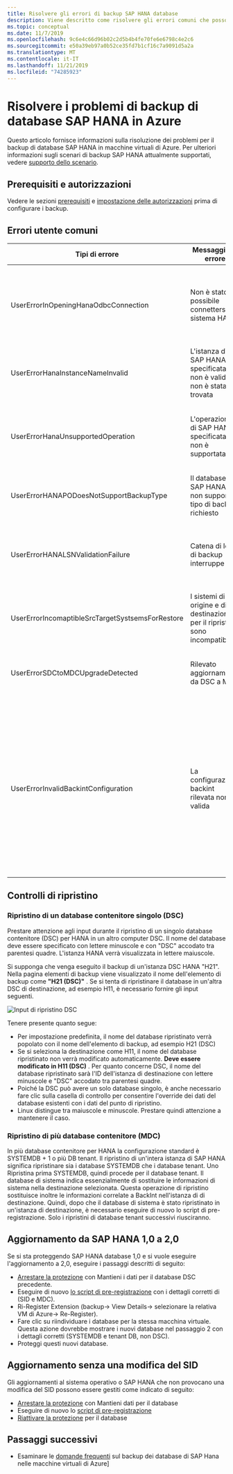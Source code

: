 ```yaml
---
title: Risolvere gli errori di backup SAP HANA database
description: Viene descritto come risolvere gli errori comuni che possono verificarsi quando si usa backup di Azure per eseguire il backup di SAP HANA database.
ms.topic: conceptual
ms.date: 11/7/2019
ms.openlocfilehash: 9c6e4c66d96b02c2d5b4b4fe70fe6e6798c4e2c6
ms.sourcegitcommit: e50a39eb97a0b52ce35fd7b1cf16c7a9091d5a2a
ms.translationtype: MT
ms.contentlocale: it-IT
ms.lasthandoff: 11/21/2019
ms.locfileid: "74285923"
---
```

# <a name="troubleshoot-backup-of-sap-hana-databases-on-azure"></a>Risolvere i problemi di backup di database SAP HANA in Azure

Questo articolo fornisce informazioni sulla risoluzione dei problemi per il backup di database SAP HANA in macchine virtuali di Azure. Per ulteriori informazioni sugli scenari di backup SAP HANA attualmente supportati, vedere [supporto dello scenario](sap-hana-backup-support-matrix.md#scenario-support).

## <a name="prerequisites-and-permissions"></a>Prerequisiti e autorizzazioni

Vedere le sezioni [prerequisiti](tutorial-backup-sap-hana-db.md#prerequisites) e [impostazione delle autorizzazioni](tutorial-backup-sap-hana-db.md#setting-up-permissions) prima di configurare i backup.

## <a name="common-user-errors"></a>Errori utente comuni

| Tipi di errore                                | Messaggio di errore                    | Possibili cause                                              | Azione consigliata                                           |
| ------------------------------------ | -------------------------------- | ------------------------------------------------------------ | ------------------------------------------------------------ |
| UserErrorInOpeningHanaOdbcConnection | Non è stato possibile connettersi al sistema HANA | L'istanza di SAP HANA potrebbe essere inattiva. <br> Le autorizzazioni necessarie per il backup di Azure per interagire con il database HANA non sono impostate. | Verificare che il database di SAP HANA sia attivo. Se il database è attivo e in esecuzione, verificare che tutte le autorizzazioni necessarie siano impostate. Se non è presente alcuna autorizzazione, eseguire lo [script di preregistrazione](https://aka.ms/scriptforpermsonhana) per aggiungere le autorizzazioni mancanti. |
| UserErrorHanaInstanceNameInvalid | L'istanza di SAP HANA specificata non è valida o non è stata trovata | Non è possibile eseguire il backup di più istanze di SAP HANA in una singola macchina virtuale di Azure. | Eseguire lo [script di preregistrazione](https://aka.ms/scriptforpermsonhana) nell'istanza di SAP Hana di cui si vuole eseguire il backup. Se il problema persiste, contattare il supporto tecnico Microsoft. |
| UserErrorHanaUnsupportedOperation | L'operazione di SAP HANA specificata non è supportata | Backup di Azure per SAP HANA non supporta il backup incrementale e le azioni eseguite sui client SAP HANA nativi (studio/pozzetto/DBA) | Per ulteriori informazioni, vedere [qui](sap-hana-backup-support-matrix.md#scenario-support). |
| UserErrorHANAPODoesNotSupportBackupType | Il database SAP HANA non supporta il tipo di backup richiesto | Backup di Azure non supporta il backup incrementale e il backup tramite snapshot | Per ulteriori informazioni, vedere [qui](sap-hana-backup-support-matrix.md#scenario-support). |
| UserErrorHANALSNValidationFailure | Catena di log di backup interruppe | È possibile che la destinazione di backup del log sia stata aggiornata da backint a file system oppure che sia stato modificato il file eseguibile backint | Attivare un backup completo per risolvere il problema |
| UserErrorIncomaptibleSrcTargetSystsemsForRestore | I sistemi di origine e di destinazione per il ripristino sono incompatibili | Il sistema di destinazione per il ripristino non è compatibile con l'origine | Per informazioni sui tipi di ripristino supportati oggi, vedere la nota SAP [1642148](https://launchpad.support.sap.com/#/notes/1642148) |
| UserErrorSDCtoMDCUpgradeDetected | Rilevato aggiornamento da DSC a MDC | L'istanza SAP HANA è stata aggiornata da DSC a MDC. I backup avranno esito negativo dopo l'aggiornamento. | Per risolvere il problema, seguire i passaggi elencati nella [sezione aggiornamento da SAP HANA 1,0 a 2,0](#upgrading-from-sap-hana-10-to-20) |
| UserErrorInvalidBackintConfiguration | La configurazione backint rilevata non è valida | I parametri di supporto non sono specificati correttamente per backup di Azure | Verificare che siano impostati i seguenti parametri (backint): <br> * [catalog_backup_using_backint: true] <br>  * [enable_accumulated_catalog_backup: false] <br> * [parallel_data_backup_backint_channels: 1] <br>* [log_backup_timeout_s: 900)] <br> * [backint_response_timeout: 7200] <br> Se i parametri basati su backint sono presenti nell'HOST, rimuoverli. Se i parametri non sono presenti a livello di HOST ma sono stati modificati manualmente a livello di database, ripristinare i valori appropriati come descritto in precedenza. In alternativa, eseguire [Stop Protection e mantenere i dati di backup](sap-hana-db-manage.md#stop-protection-for-an-sap-hana-database) dal portale di Azure, quindi selezionare **Riprendi backup**. |

## <a name="restore-checks"></a>Controlli di ripristino

### <a name="single-container-database-sdc-restore"></a>Ripristino di un database contenitore singolo (DSC)

Prestare attenzione agli input durante il ripristino di un singolo database contenitore (DSC) per HANA in un altro computer DSC. Il nome del database deve essere specificato con lettere minuscole e con "DSC" accodato tra parentesi quadre. L'istanza HANA verrà visualizzata in lettere maiuscole.

Si supponga che venga eseguito il backup di un'istanza DSC HANA "H21". Nella pagina elementi di backup viene visualizzato il nome dell'elemento di backup come **"H21 (DSC)"** . Se si tenta di ripristinare il database in un'altra DSC di destinazione, ad esempio H11, è necessario fornire gli input seguenti.

![Input di ripristino DSC](media/backup-azure-sap-hana-database/hana-sdc-restore.png)

Tenere presente quanto segue:

- Per impostazione predefinita, il nome del database ripristinato verrà popolato con il nome dell'elemento di backup, ad esempio H21 (DSC)
- Se si seleziona la destinazione come H11, il nome del database ripristinato non verrà modificato automaticamente. **Deve essere modificato in H11 (DSC)** . Per quanto concerne DSC, il nome del database ripristinato sarà l'ID dell'istanza di destinazione con lettere minuscole e "DSC" accodato tra parentesi quadre.
- Poiché la DSC può avere un solo database singolo, è anche necessario fare clic sulla casella di controllo per consentire l'override dei dati del database esistenti con i dati del punto di ripristino.
- Linux distingue tra maiuscole e minuscole. Prestare quindi attenzione a mantenere il caso.

### <a name="multiple-container-database-mdc-restore"></a>Ripristino di più database contenitore (MDC)

In più database contenitore per HANA la configurazione standard è SYSTEMDB + 1 o più DB tenant. Il ripristino di un'intera istanza di SAP HANA significa ripristinare sia i database SYSTEMDB che i database tenant. Uno Ripristina prima SYSTEMDB, quindi procede per il database tenant. Il database di sistema indica essenzialmente di sostituire le informazioni di sistema nella destinazione selezionata. Questa operazione di ripristino sostituisce inoltre le informazioni correlate a BackInt nell'istanza di di destinazione. Quindi, dopo che il database di sistema è stato ripristinato in un'istanza di destinazione, è necessario eseguire di nuovo lo script di pre-registrazione. Solo i ripristini di database tenant successivi riusciranno.

## <a name="upgrading-from-sap-hana-10-to-20"></a>Aggiornamento da SAP HANA 1,0 a 2,0

Se si sta proteggendo SAP HANA database 1,0 e si vuole eseguire l'aggiornamento a 2,0, eseguire i passaggi descritti di seguito:

- [Arrestare la protezione](sap-hana-db-manage.md#stop-protection-for-an-sap-hana-database) con Mantieni i dati per il database DSC precedente.
- Eseguire di nuovo [lo script di pre-registrazione](https://aka.ms/scriptforpermsonhana) con i dettagli corretti di (SID e MDC).
- Ri-Register Extension (backup-> View Details-> selezionare la relativa VM di Azure-> Re-Register).
- Fare clic su riindividuare i database per la stessa macchina virtuale. Questa azione dovrebbe mostrare i nuovi database nel passaggio 2 con i dettagli corretti (SYSTEMDB e tenant DB, non DSC).
- Proteggi questi nuovi database.

## <a name="upgrading-without-an-sid-change"></a>Aggiornamento senza una modifica del SID

Gli aggiornamenti al sistema operativo o SAP HANA che non provocano una modifica del SID possono essere gestiti come indicato di seguito:

- [Arrestare la protezione](sap-hana-db-manage.md#stop-protection-for-an-sap-hana-database) con Mantieni dati per il database
- Eseguire di nuovo lo [script di pre-registrazione](https://aka.ms/scriptforpermsonhana)
- [Riattivare la protezione](sap-hana-db-manage.md#resume-protection-for-an-sap-hana-database) per il database

## <a name="next-steps"></a>Passaggi successivi

- Esaminare le [domande frequenti](https://docs.microsoft.com/azure/backup/sap-hana-faq-backup-azure-vm) sul backup dei database di SAP Hana nelle macchine virtuali di Azure]
